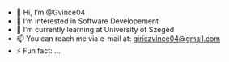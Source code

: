 - 👋 Hi, I’m @Gvince04
- 👀 I’m interested in Software Developement
- 🌱 I’m currently learning at University of Szeged
- 📫 You can reach me via e-mail at: giriczvince04@gmail.com
- ⚡ Fun fact: ...

<!---
Gvince04/Gvince04 is a ✨ special ✨ repository because its `README.md` (this file) appears on your GitHub profile.
You can click the Preview link to take a look at your changes.
--->
